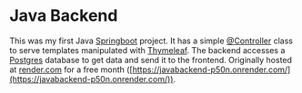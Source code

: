 # Java Backend

This was my first Java [Springboot](https://spring.io/projects/spring-boot) project. It has a simple [@Controller](https://docs.spring.io/spring-framework/docs/current/javadoc-api/org/springframework/stereotype/Controller.html) class to serve templates manipulated with [Thymeleaf](https://www.thymeleaf.org/). The backend accesses a [Postgres](https://www.postgresql.org/) database to get data and send it to the frontend. Originally hosted at [render.com](https://render.com/) for a free month ([https://javabackend-p50n.onrender.com/](https://javabackend-p50n.onrender.com/)).
